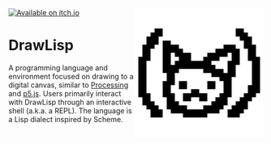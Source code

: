 <a href="https://oliveisaword.itch.io/drawlisp?secret=YvWD7OeAYr5Go241rtOMFrdbRG8">
    <img src="https://static.itch.io/images/badge-color.svg" alt="Available on itch.io" width=200/>
</a>

<img src="icon_large_transparent.png" alt="DrawLisp logo" align="right" width="256"/>

# DrawLisp
A programming language and environment focused on drawing to a digital canvas, similar to [Processing](https://processing.org/) and [p5.js](https://p5js.org/). Users primarily interact with DrawLisp through an interactive shell (a.k.a. a REPL). The language is a Lisp dialect inspired by Scheme.
